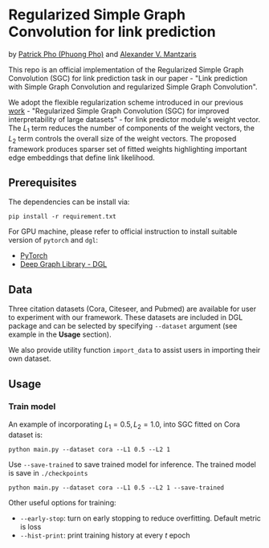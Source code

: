 # Regularized Simple Graph Convolution for link prediction

by [Patrick Pho (Phuong Pho)](https://scholar.google.com/citations?user=yuvA4AkAAAAJ&hl=en) and [Alexander V. Mantzaris](https://scholar.google.com/citations?user=8zP4vSQAAAAJ&hl=en)

This repo is an official implementation of the Regularized Simple Graph Convolution (SGC) for link prediction task in our paper - "Link prediction with Simple Graph Convolution and regularized Simple Graph Convolution".

We adopt the flexible regularization scheme introduced in our previous [work](https://journalofbigdata.springeropen.com/articles/10.1186/s40537-020-00366-x) - "Regularized Simple Graph Convolution (SGC) for improved interpretability of large datasets" - for link predictor module's weight vector. The $L_1$ term reduces the number of components of the weight vectors, the $L_2$ term controls the overall size of the weight vectors. The proposed framework produces sparser set of fitted weights highlighting important edge embeddings that define link likelihood.

## Prerequisites
The dependencies can be install via:
```
pip install -r requirement.txt
```  

For GPU machine, please refer to official instruction to install suitable version of `pytorch` and `dgl`:
- [PyTorch](https://pytorch.org/)
- [Deep Graph Library - DGL](https://www.dgl.ai/pages/start.html)

## Data
Three citation datasets (Cora, Citeseer, and Pubmed) are available for user to experiment with our framework. These datasets are included in DGL package and can be selected by specifying `--dataset` argument (see example in the **Usage** section).

We also provide utility function `import_data` to assist users in importing their own dataset.

## Usage
### Train model
An example of incorporating $L_1 = 0.5, L_2 = 1.0,$ into SGC fitted on Cora dataset is:
```
python main.py --dataset cora --L1 0.5 --L2 1
```

Use `--save-trained` to save trained model for inference. The trained model is save in `./checkpoints`
```
python main.py --dataset cora --L1 0.5 --L2 1 --save-trained
```

Other useful options for training:
- `--early-stop`: turn on early stopping to reduce overfitting. Default metric is loss
- `--hist-print`: print training history at every *t* epoch